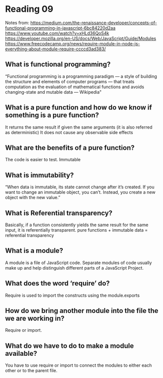 # Reading 09
Notes from:
https://medium.com/the-renaissance-developer/concepts-of-functional-programming-in-javascript-6bc84220d2aa
https://www.youtube.com/watch?v=xHLd36QoS4k
https://developer.mozilla.org/en-US/docs/Web/JavaScript/Guide/Modules
https://www.freecodecamp.org/news/require-module-in-node-js-everything-about-module-require-ccccd3ad383/

## What is functional programming?

“Functional programming is a programming paradigm — a style of building the structure and elements of computer programs — that treats computation as the evaluation of mathematical functions and avoids changing-state and mutable data — Wikipedia"

## What is a pure function and how do we know if something is a pure function?

It returns the same result if given the same arguments (it is also referred as deterministic)
It does not cause any observable side effects

## What are the benefits of a pure function?

The code is easier to test.
Immutable

## What is immutability?

“When data is immutable, its state cannot change after it’s created. If you want to change an immutable object, you can’t. Instead, you create a new object with the new value.”

## What is Referential transparency?

Basically, if a function consistently yields the same result for the same input, it is referentially transparent.
pure functions + immutable data = referential transparency

## What is a module?

A module is a file of JavaScript code. Separate modules of code usually make up and help distinguish different parts of a JavaScript Project.

## What does the word ‘require’ do?

Require is used to import the constructs using the module.exports

## How do we bring another module into the file the we are working in?

Require or import.

## What do we have to do to make a module available?

You have to use require or import to connect the modules to either each other or to the parent file.